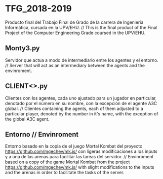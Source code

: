 # TFG_2018-2019
Producto final del Trabajo Final de Grado de la carrera de Ingeniería Informática, cursada en la UPV/EHU.
//
This is the final product of the Final Project of the Computer Engineering Grade coursed in the UPV/EHU.

## Monty3.py
Servidor que actua a modo de intermediario entre los agentes y el entorno.
//
Server that will act as an intermediary between the agents and the envinroment.

## CLIENT<>.py
Clientes con los agentes, cada uno ajustado para un jugador en particular, denotado por el número en su nombre, con la excepción de el agente A3C global.
//
Clientes containing the agents, each of them adjusted to a particular player, denoted by the number in it's name, with the exception of the global A3C agent.

## Entorno // Envinroment
Entorno basado en la copia de el juego Mortal Kombat del proyecto https://github.com/mgechev/mk.js/ con ligeras modificaciones a los inputs y a una de las arenas para facilitar las tareas del servidor.
//
Envinroment based on a copy of the game Mortal Kombat from the project https://github.com/mgechev/mk.js/ with slight modifications to the inputs and the arenas in order to facilitate the tasks of the server.
